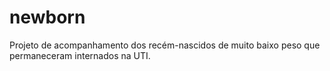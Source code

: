 # newborn

Projeto de acompanhamento dos recém-nascidos de muito baixo peso que permaneceram internados na UTI.
